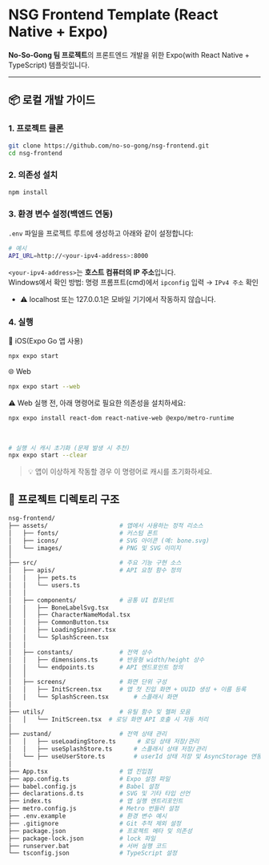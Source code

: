# NSG Frontend Template (React Native + Expo)

**No-So-Gong 팀 프로젝트**의 프론트엔드 개발을 위한 Expo(with React Native + TypeScript) 템플릿입니다.

---

## 📦 로컬 개발 가이드

### 1. 프로젝트 클론

```bash
git clone https://github.com/no-so-gong/nsg-frontend.git
cd nsg-frontend
```

### 2. 의존성 설치
```bash
npm install
```

### 3. 환경 변수 설정(백엔드 연동)
`.env` 파일을 프로젝트 루트에 생성하고 아래와 같이 설정합니다:
```bash
# 예시
API_URL=http://<your-ipv4-address>:8000
```
`<your-ipv4-address>`는 **호스트 컴퓨터의 IP 주소**입니다. <br/> Windows에서 확인 방법: 명령 프롬프트(cmd)에서 `ipconfig` 입력 → `IPv4 주소` 확인
- ⚠️ localhost 또는 127.0.0.1은 모바일 기기에서 작동하지 않습니다.

### 4. 실행

🍎 iOS(Expo Go 앱 사용)
```bash
npx expo start
```

🌐 Web
```bash
npx expo start --web
```
⚠️ Web 실행 전, 아래 명령어로 필요한 의존성을 설치하세요:
```bash
npx expo install react-dom react-native-web @expo/metro-runtime
```
<br/>

```bash
# 실행 시 캐시 초기화 (문제 발생 시 추천)
npx expo start --clear
```
> 💡 앱이 이상하게 작동할 경우 이 명령어로 캐시를 초기화하세요.

## 📁 프로젝트 디렉토리 구조
```bash
nsg-frontend/
├── assets/                    # 앱에서 사용하는 정적 리소스
│   ├── fonts/                 # 커스텀 폰트
│   ├── icons/                 # SVG 아이콘 (예: bone.svg)
│   └── images/                # PNG 및 SVG 이미지
│
├── src/                       # 주요 기능 구현 소스
│   ├── apis/                  # API 요청 함수 정의
│   │   ├── pets.ts            
│   │   └── users.ts           
│   │
│   ├── components/            # 공통 UI 컴포넌트
│   │   ├── BoneLabelSvg.tsx
│   │   ├── CharacterNameModal.tsx
│   │   ├── CommonButton.tsx 
│   │   ├── LoadingSpinner.tsx 
│   │   └── SplashScreen.tsx
│   │
│   ├── constants/             # 전역 상수
│   │   ├── dimensions.ts      # 반응형 width/height 상수
│   │   └── endpoints.ts       # API 엔드포인트 정의
│   │
│   ├── screens/               # 화면 단위 구성
│   │   ├── InitScreen.tsx     # 앱 첫 진입 화면 + UUID 생성 + 이름 등록
│   │   └── SplashScreen.tsx       # 스플래시 화면
│
├── utils/                     # 유틸 함수 및 헬퍼 모음
│   │   └── InitScreen.tsx  # 로딩 화면 API 호출 시 자동 처리
│
├── zustand/                   # 전역 상태 관리
│   │   ├── useLoadingStore.ts      # 로딩 상태 저장/관리 
│   │   ├── useSplashStore.ts      # 스플래시 상태 저장/관리 
│   └── ├── useUserStore.ts        # userId 상태 저장 및 AsyncStorage 연동
│
├── App.tsx                    # 앱 진입점
├── app.config.ts              # Expo 설정 파일
├── babel.config.js            # Babel 설정
├── declarations.d.ts          # SVG 및 기타 타입 선언
├── index.ts                   # 앱 실행 엔트리포인트
├── metro.config.js            # Metro 번들러 설정
├── .env.example               # 환경 변수 예시
├── .gitignore                 # Git 추적 제외 설정
├── package.json               # 프로젝트 메타 및 의존성
├── package-lock.json          # lock 파일
├── runserver.bat              # 서버 실행 코드
└── tsconfig.json              # TypeScript 설정

```
